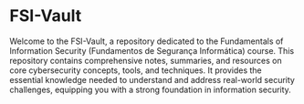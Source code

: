 # FSI-Vault

Welcome to the FSI-Vault, a repository dedicated to the Fundamentals of Information Security (Fundamentos de Segurança Informática) course. This repository contains comprehensive notes, summaries, and resources on core cybersecurity concepts, tools, and techniques. It provides the essential knowledge needed to understand and address real-world security challenges, equipping you with a strong foundation in information security.
